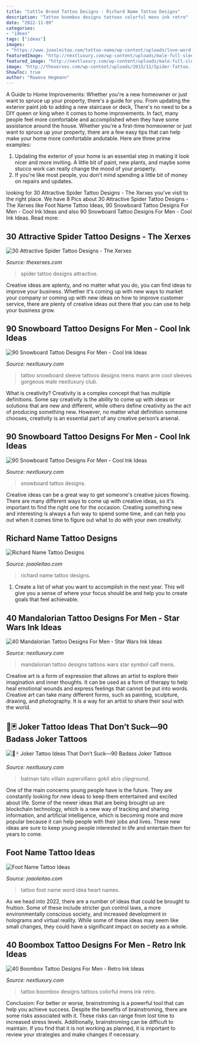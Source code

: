 ```yaml
---
title: "Cattle Brand Tattoo Designs : Richard Name Tattoo Designs"
description: "Tattoo boombox designs tattoos colorful mens ink retro"
date: "2022-11-09"
categories:
- "ideas"
tags: ["ideas"]
images:
- "https://www.joaoleitao.com/tattoo-name/wp-content/uploads/love-word-tattoo-ideas.jpg"
featuredImage: "http://nextluxury.com/wp-content/uploads/male-full-sleeves-gorgeous-snowboard-tattoo.jpg"
featured_image: "http://nextluxury.com/wp-content/uploads/male-full-sleeves-gorgeous-snowboard-tattoo.jpg"
image: "http://thexerxes.com/wp-content/uploads/2015/12/Spider-Tattoo...jpg"
ShowToc: true
author: "Rowena Hegmann"
---
```



A Guide to Home Improvements: Whether you're a new homeowner or just want to spruce up your property, there's a guide for you. From updating the exterior paint job to adding a new staircase or deck,
There's no need to be a DIY queen or king when it comes to home improvements. In fact, many people feel more comfortable and accomplished when they have some assistance around the house. Whether you're a first-time homeowner or just want to spruce up your property, there are a few easy tips that can help make your home more comfortable andutable. Here are three prime examples: 
1) Updating the exterior of your home is an essential step in making it look nicer and more inviting. A little bit of paint, new plants, and maybe some stucco work can really change the mood of your property. 
2) If you're like most people, you don't mind spending a little bit of money on repairs and updates.

	

		
looking for 30 Attractive Spider Tattoo Designs - The Xerxes you've visit to the right place. We have 8 Pics about 30 Attractive Spider Tattoo Designs - The Xerxes like Foot Name Tattoo Ideas, 90 Snowboard Tattoo Designs For Men - Cool Ink Ideas and also 90 Snowboard Tattoo Designs For Men - Cool Ink Ideas. Read more:
		
    
## 30 Attractive Spider Tattoo Designs - The Xerxes

<img loading=lazy src="http://thexerxes.com/wp-content/uploads/2015/12/Spider-Tattoo...jpg" onerror="this.onerror=null;this.src='https://tse3.mm.bing.net/th?id=OIP.nrIbF-Yqa4LAM8Lm57FDPwHaJ4&amp;pid=15.1';" alt="30 Attractive Spider Tattoo Designs - The Xerxes">

_Source: thexerxes.com_

>spider tattoo designs attractive. 

	

Creative ideas are aplenty, and no matter what you do, you can find ideas to improve your business. Whether it's coming up with new ways to market your company or coming up with new ideas on how to improve customer service, there are plenty of creative ideas out there that you can use to help your business grow.

    
## 90 Snowboard Tattoo Designs For Men - Cool Ink Ideas

<img loading=lazy src="http://nextluxury.com/wp-content/uploads/male-full-sleeves-gorgeous-snowboard-tattoo.jpg" onerror="this.onerror=null;this.src='https://tse2.mm.bing.net/th?id=OIP.P87GCmpiIkrZVDHD3Ec1iQHaHa&amp;pid=15.1';" alt="90 Snowboard Tattoo Designs For Men - Cool Ink Ideas">

_Source: nextluxury.com_

>tattoo snowboard sleeve tattoos designs mens mann arm cool sleeves gorgeous male nextluxury club. 

	

What is creativity?
Creativity is a complex concept that has multiple definitions. Some say creativity is the ability to come up with ideas or solutions that are new and different, while others define creativity as the act of producing something new. However, no matter what definition someone chooses, creativity is an essential part of any creative person’s arsenal.

    
## 90 Snowboard Tattoo Designs For Men - Cool Ink Ideas

<img loading=lazy src="http://nextluxury.com/wp-content/uploads/male-forearms-sharp-peaked-hills-and-snowboard-tattoo.jpg" onerror="this.onerror=null;this.src='https://tse2.mm.bing.net/th?id=OIP.DFyhkQ5qZkI7QDkibI13eQHaHa&amp;pid=15.1';" alt="90 Snowboard Tattoo Designs For Men - Cool Ink Ideas">

_Source: nextluxury.com_

>snowboard tattoo designs. 

	

Creative ideas can be a great way to get someone's creative juices flowing. There are many different ways to come up with creative ideas, so it's important to find the right one for the occasion. Creating something new and interesting is always a fun way to spend some time, and can help you out when it comes time to figure out what to do with your own creativity.

    
## Richard Name Tattoo Designs

<img loading=lazy src="https://www.joaoleitao.com/tattoo-name/files/male-names4/tattoo-design-name-richard-21.png" onerror="this.onerror=null;this.src='https://tse2.mm.bing.net/th?id=OIP.e6a5SyEjx3i1TmkGIAXOnAHaEC&amp;pid=15.1';" alt="Richard Name Tattoo Designs">

_Source: joaoleitao.com_

>richard name tattoo designs. 

	

1. Create a list of what you want to accomplish in the next year. This will give you a sense of where your focus should be and help you to create goals that feel achievable.

    
## 40 Mandalorian Tattoo Designs For Men - Star Wars Ink Ideas

<img loading=lazy src="http://nextluxury.com/wp-content/uploads/amazing-mens-mandalorian-tattoo-designs-on-leg-calf.jpg" onerror="this.onerror=null;this.src='https://tse2.mm.bing.net/th?id=OIP.fHONUpDghtO8ZERidICliwHaHa&amp;pid=15.1';" alt="40 Mandalorian Tattoo Designs For Men - Star Wars Ink Ideas">

_Source: nextluxury.com_

>mandalorian tattoo designs tattoos wars star symbol calf mens. 

	

Creative art is a form of expression that allows an artist to explore their imagination and inner thoughts. It can be used as a form of therapy to help heal emotional wounds and express feelings that cannot be put into words. Creative art can take many different forms, such as painting, sculpture, drawing, and photography. It is a way for an artist to share their soul with the world.

    
## 🤡🃏 Joker Tattoo Ideas That Don’t Suck—90 Badass Joker Tattoos

<img loading=lazy src="https://nextluxury.com/wp-content/uploads/batman-and-joker-themed-guys-shaded-black-and-grey-ink-arm-tattoos.jpg" onerror="this.onerror=null;this.src='https://tse2.mm.bing.net/th?id=OIP.3zcKZm46nTxw5I6KwamrQwHaHa&amp;pid=15.1';" alt="🤡🃏 Joker Tattoo Ideas That Don’t Suck—90 Badass Joker Tattoos">

_Source: nextluxury.com_

>batman tato villain supervillano gokil abis clipground. 

	

One of the main concerns young people have is the future. They are constantly looking for new ideas to keep them entertained and excited about life. Some of the newer ideas that are being brought up are blockchain technology, which is a new way of tracking and sharing information, and artificial intelligence, which is becoming more and more popular because it can help people with their jobs and lives. These new ideas are sure to keep young people interested in life and entertain them for years to come.

    
## Foot Name Tattoo Ideas

<img loading=lazy src="https://www.joaoleitao.com/tattoo-name/wp-content/uploads/love-word-tattoo-ideas.jpg" onerror="this.onerror=null;this.src='https://tse2.mm.bing.net/th?id=OIP.o5k7Z7yeUI45raMTAxXQvQHaFi&amp;pid=15.1';" alt="Foot Name Tattoo Ideas">

_Source: joaoleitao.com_

>tattoo foot name word idea heart names. 

	

As we head into 2022, there are a number of ideas that could be brought to fruition. Some of these include stricter gun control laws, a more environmentally conscious society, and increased development in holograms and virtual reality. While some of these ideas may seem like small changes, they could have a significant impact on society as a whole.

    
## 40 Boombox Tattoo Designs For Men - Retro Ink Ideas

<img loading=lazy src="http://nextluxury.com/wp-content/uploads/colorful-boombox-mens-outer-forearm-tattoo.jpg" onerror="this.onerror=null;this.src='https://tse3.mm.bing.net/th?id=OIP.1C_cDUU0VJkeXJOZLkkaEQHaHa&amp;pid=15.1';" alt="40 Boombox Tattoo Designs For Men - Retro Ink Ideas">

_Source: nextluxury.com_

>tattoo boombox designs tattoos colorful mens ink retro. 

	

Conclusion: For better or worse, brainstroming is a powerful tool that can help you achieve success.
Despite the benefits of brainstroming, there are some risks associated with it. These risks can range from lost time to increased stress levels. Additionally, brainstroming can be difficult to maintain. If you find that it is not working as planned, it is important to review your strategies and make changes if necessary.

